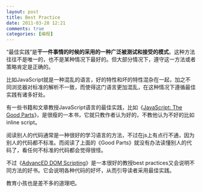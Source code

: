 ```yaml
---
layout: post
title: Best Practice
date: 2011-03-28 12:21
comments: true
categories: [编程]
---
```


“最佳实践”是<strong>干一件事情的时候的采用的一种广泛被测试和接受的模式</strong>。这种方法往往不是唯一的，也不是某种情况下最好的。但大部分情况下，遵守这一方法或者策略肯定是正确的。

比如JavaScript就是一种混乱的语言，好的特性和坏的特性混杂在一起，加之不同浏览器对标准的解析不一致，而使得这门语言更加混乱，在这种情况下遵循最佳实践有诸多好处。

有一些书籍和文章教授JavaScript语言的最佳实践，比如《<a href="http://book.douban.com/subject/2994925/">JavaScript: The Good Parts</a>》，是很瘦的一本书，它就只教作者认为好的，不教他认为不好的比如inline script。

阅读别人的代码通常是一种很好的学习语言的方法，不过在js上有点行不通，因为别人的代码都不标准。而阅读了上面的《Good Parts》就没有办法读懂别人的代码了，看任何不标准的代码都会觉得很怪。

不过《<a href="http://book.douban.com/subject/2154075/">AdvancED DOM Scripting</a>》是一本很好的教授best practices又会说明不同方法的好书。它会说明各种代码的好坏，从而引导读者采用最佳实践。

教育小孩也是差不多的道理吧。

